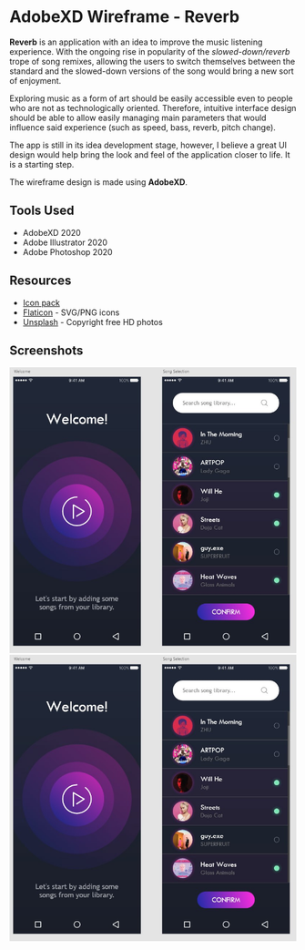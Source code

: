 # AdobeXD Wireframe - Reverb
**Reverb** is an application with an idea to improve the music listening experience. With the ongoing rise in popularity of the *slowed-down/reverb* trope of song remixes, allowing the users to switch themselves between the standard and the slowed-down versions of the song would bring a new sort of enjoyment. 

Exploring music as a form of art should be easily accessible even to people who are not as technologically oriented. Therefore, intuitive interface design should be able to allow easily managing main parameters that would influence said experience (such as speed, bass, reverb, pitch change). 

The app is still in its idea development stage, however, I believe a great UI design would help bring the look and feel of the application closer to life. It is a starting step.

The wireframe design is made using **AdobeXD**.

## Tools Used

- AdobeXD 2020
- Adobe Illustrator 2020
- Adobe Photoshop 2020


## Resources

- [Icon pack](https://www.flaticon.com/packs/multimedia-collection)
- [Flaticon](https://www.flaticon.com/) - SVG/PNG icons
- [Unsplash](https://unsplash.com/) - Copyright free HD photos


## Screenshots
![Reverb](images/screenshot01.jpg)
![Reverb](images/screenshot01.jpg)
